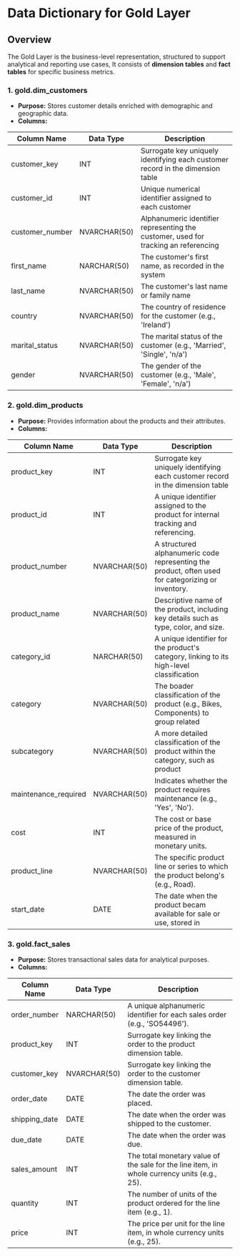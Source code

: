 # Data Dictionary for Gold Layer

## Overview

The Gold Layer is the business-level representation, structured to support analytical and reporting use cases, 
It consists of **dimension tables** and **fact tables** for specific business metrics.

### 1. gold.dim_customers

* **Purpose:** Stores customer details enriched with demographic and geographic data.  
* **Columns:**  

| Column Name | Data Type | Description |
| ------------ | ----------- | ----------- |
| customer_key | INT | Surrogate key uniquely identifying each customer record in the dimension table |
| customer_id | INT | Unique numerical identifier assigned to each customer |
| customer_number | NVARCHAR(50) | Alphanumeric identifier representing the customer, used for tracking an referencing | 
| first_name | NARCHAR(50) | The customer's first name, as recorded in the system |
| last_name | NVARCHAR(50) | The customer's last name or family name |
| country | NVARCHAR(50) | The country of residence for the customer (e.g., 'Ireland') |
| marital_status | NVARCHAR(50) | The marital status of the customer (e.g., 'Married', 'Single', 'n/a') |
| gender | NVARCHAR(50) | The gender of the customer (e.g., 'Male', 'Female', 'n/a') |


### 2. gold.dim_products

* **Purpose:** Provides information about the products and their attributes.  
* **Columns:**  

| Column Name | Data Type | Description |
| ------------ | ----------- | ----------- |
| product_key | INT | Surrogate key uniquely identifying each customer record in the dimension table |
| product_id | INT | A unique identifier assigned to the product for internal tracking and referencing. |
| product_number | NVARCHAR(50) | A structured alphanumeric code representing the product, often used for categorizing or inventory. |
| product_name | NVARCHAR(50) | Descriptive name of the product, including key details such as type, color, and size. | 
| category_id | NARCHAR(50) | A unique identifier for the product's category, linking to its high-level classification |
| category | NVARCHAR(50) | The boader classification of the product (e.g., Bikes, Components) to group related  |
| subcategory | NVARCHAR(50) | A more detailed classification of the product within the category, such as product  |
| maintenance_required | NVARCHAR(50) | Indicates whether the product requires maintenance (e.g., 'Yes', 'No'). |
| cost | INT | The cost or base price of the product, measured in monetary units. |
| product_line | NVARCHAR(50) | The specific product line or series to which the product belong's (e.g., Road). |
| start_date | DATE | The date when the product becam available for sale or use, stored in |

### 3. gold.fact_sales

* **Purpose:** Stores transactional sales data for analytical purposes.  
* **Columns:**  

| Column Name | Data Type | Description |
| ------------ | ----------- | ----------- |
| order_number | NARCHAR(50) | A unique alphanumeric identifier for each sales order (e.g., 'SO54496'). |
| product_key | INT | Surrogate key linking the order to the product dimension table. |
| customer_key | NVARCHAR(50) | Surrogate key linking the order to the customer dimension table. | 
| order_date | DATE | The date the order was placed. |
| shipping_date | DATE | The date when the order was shipped to the customer. |
| due_date | DATE | The date when the order was due. |
| sales_amount | INT | The total monetary value of the sale for the line item, in whole currency units (e.g., 25).  |
| quantity | INT | The number of units of the product ordered for the line item (e.g., 1). |
| price | INT | The price per unit for the line item, in whole currency units (e.g., 25). |
